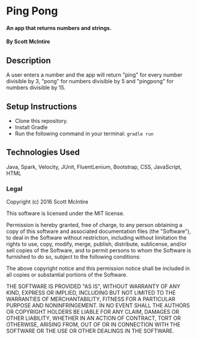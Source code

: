 # Ping Pong 

#### An app that returns numbers and strings.

#### By Scott McIntire

## Description

A user enters a number and the app will return "ping" for every number divisible by 3, "pong" for numbers divisible by 5 and "pingpong" for numbers divisible by 15. 

## Setup Instructions

* Clone this repository.
* Install Gradle
* Run the following command in your terminal: `gradle run`

## Technologies Used

Java, Spark, Velocity, JUnit, FluentLenium, Bootstrap, CSS, JavaScript, HTML

### Legal

Copyright (c) 2016 Scott McIntire

This software is licensed under the MIT license.

Permission is hereby granted, free of charge, to any person obtaining a copy
of this software and associated documentation files (the "Software"), to deal
in the Software without restriction, including without limitation the rights
to use, copy, modify, merge, publish, distribute, sublicense, and/or sell
copies of the Software, and to permit persons to whom the Software is
furnished to do so, subject to the following conditions:

The above copyright notice and this permission notice shall be included in
all copies or substantial portions of the Software.

THE SOFTWARE IS PROVIDED "AS IS", WITHOUT WARRANTY OF ANY KIND, EXPRESS OR
IMPLIED, INCLUDING BUT NOT LIMITED TO THE WARRANTIES OF MERCHANTABILITY,
FITNESS FOR A PARTICULAR PURPOSE AND NONINFRINGEMENT. IN NO EVENT SHALL THE
AUTHORS OR COPYRIGHT HOLDERS BE LIABLE FOR ANY CLAIM, DAMAGES OR OTHER
LIABILITY, WHETHER IN AN ACTION OF CONTRACT, TORT OR OTHERWISE, ARISING FROM,
OUT OF OR IN CONNECTION WITH THE SOFTWARE OR THE USE OR OTHER DEALINGS IN
THE SOFTWARE.
